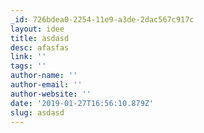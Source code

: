 ```yaml
---
_id: 726bdea0-2254-11e9-a3de-2dac567c917c
layout: idee
title: asdasd
desc: afasfas
link: ''
tags: ''
author-name: ''
author-email: ''
author-website: ''
date: '2019-01-27T16:56:10.879Z'
slug: asdasd
---
```


